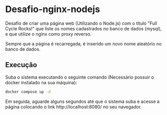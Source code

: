 # Desafio-nginx-nodejs

Desafio de criar uma página web (Utilizando o Node.js) com o título "Full Cycle Rocks!" que liste os nomes cadastrados no banco de dados (mysql), e que utilize o nginx como proxy reverso.

Sempre que a página é recarregada, é inserido um novo nome aleatório no banco de dados.

## Execução
Suba o sistema executando o seguinte comando (Necessário possuir o docker instalado na sua máquina):

```bash
docker compose up -d
```

Em seguida, aguarde alguns segundos até que o sistema suba e acesse a página colocando o link http://localhost:8080/ no seu navegador.